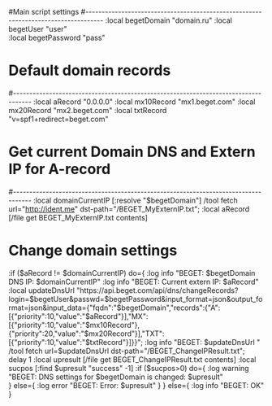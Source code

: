#Main script settings
#-----------------------------------------------------------------------------------
:local begetDomain "domain.ru"
:local begetUser "user"		
:local begetPassword "pass"

# Default domain records
#-----------------------------------------------------------------------------------
:local aRecord "0.0.0.0"
:local mx10Record "mx1.beget.com"
:local mx20Record "mx2.beget.com"
:local txtRecord "v=spf1+redirect=beget.com"

# Get current Domain DNS and Extern IP for A-record
#-----------------------------------------------------------------------------------
:local domainCurrentIP [:resolve "$begetDomain"]
/tool fetch url="http://ident.me" dst-path="/BEGET_MyExternIP.txt";
:local aRecord [/file get BEGET_MyExternIP.txt contents]
# Change domain settings
:if ($aRecord != $domainCurrentIP) do={
     :log info "BEGET: $begetDomain DNS IP: $domainCurrentIP"
     :log info "BEGET: Current extern IP: $aRecord"     
	 :local updateDnsUrl "https://api.beget.com/api/dns/changeRecords?login=$begetUser&passwd=$begetPassword&input_format=json&output_format=json&input_data={\"fqdn\":\"$begetDomain\",\"records\":{\"A\":[{\"priority\":10,\"value\":\"$aRecord\"}],\"MX\":[{\"priority\":10,\"value\":\"$mx10Record\"},{\"priority\":20,\"value\":\"$mx20Record\"}],\"TXT\":[{\"priority\":10,\"value\":\"$txtRecord\"}]}}";
     :log info "BEGET: $updateDnsUrl "
     /tool fetch url=$updateDnsUrl dst-path="/BEGET_ChangeIPResult.txt";
     delay 1
     :local upresult [/file get BEGET_ChangeIPResult.txt contents] 
     :local sucpos [:find $upresult "success" -1]
     :if ($sucpos>0) do={
	      :log warning "BEGET: DNS settings for $begetDomain is changed: $upresult"          
     } else={
          :log error "BEGET: Error: $upresult"
    }
} else={
    :log info "BEGET: OK"
}